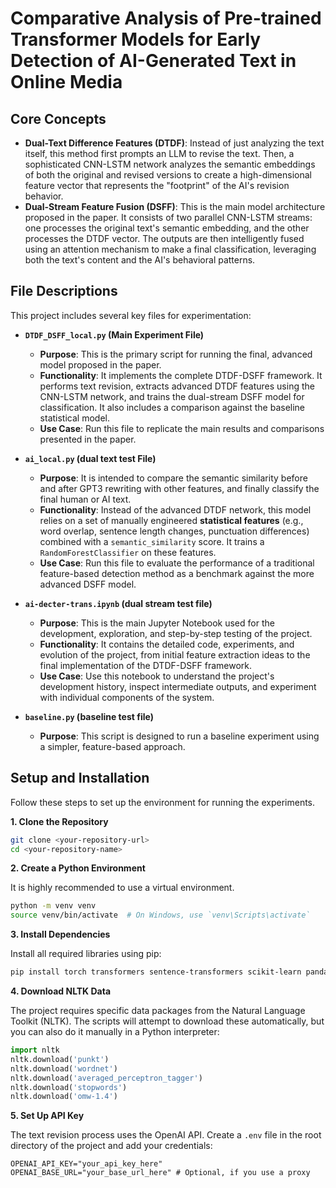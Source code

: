 # Comparative Analysis of Pre-trained Transformer Models for Early Detection of AI-Generated Text in Online Media

## Core Concepts

- **Dual-Text Difference Features (DTDF)**: Instead of just analyzing the text itself, this method first prompts an LLM to revise the text. Then, a sophisticated CNN-LSTM network analyzes the semantic embeddings of both the original and revised versions to create a high-dimensional feature vector that represents the "footprint" of the AI's revision behavior.
- **Dual-Stream Feature Fusion (DSFF)**: This is the main model architecture proposed in the paper. It consists of two parallel CNN-LSTM streams: one processes the original text's semantic embedding, and the other processes the DTDF vector. The outputs are then intelligently fused using an attention mechanism to make a final classification, leveraging both the text's content and the AI's behavioral patterns.

## File Descriptions

This project includes several key files for experimentation:

- **`DTDF_DSFF_local.py` (Main Experiment File)**

  - **Purpose**: This is the primary script for running the final, advanced model proposed in the paper.
  - **Functionality**: It implements the complete DTDF-DSFF framework. It performs text revision, extracts advanced DTDF features using the CNN-LSTM network, and trains the dual-stream DSFF model for classification. It also includes a comparison against the baseline statistical model.
  - **Use Case**: Run this file to replicate the main results and comparisons presented in the paper.

- **`ai_local.py` (dual text test File)**

  - **Purpose**: It is intended to compare the semantic similarity before and after GPT3 rewriting with other features, and finally classify the final human or AI text.
  - **Functionality**: Instead of the advanced DTDF network, this model relies on a set of manually engineered **statistical features** (e.g., word overlap, sentence length changes, punctuation differences) combined with a `semantic_similarity` score. It trains a `RandomForestClassifier` on these features.
  - **Use Case**: Run this file to evaluate the performance of a traditional feature-based detection method as a benchmark against the more advanced DSFF model.

- **`ai-decter-trans.ipynb` (dual stream test file)**

  - **Purpose**: This is the main Jupyter Notebook used for the development, exploration, and step-by-step testing of the project.
  - **Functionality**: It contains the detailed code, experiments, and evolution of the project, from initial feature extraction ideas to the final implementation of the DTDF-DSFF framework.
  - **Use Case**: Use this notebook to understand the project's development history, inspect intermediate outputs, and experiment with individual components of the system.

- **`baseline.py` (baseline test file)**
  - **Purpose**: This script is designed to run a baseline experiment using a simpler, feature-based approach.

## Setup and Installation

Follow these steps to set up the environment for running the experiments.

**1. Clone the Repository**

```bash
git clone <your-repository-url>
cd <your-repository-name>
```

**2. Create a Python Environment**

It is highly recommended to use a virtual environment.

```bash
python -m venv venv
source venv/bin/activate  # On Windows, use `venv\Scripts\activate`
```

**3. Install Dependencies**

Install all required libraries using pip:

```bash
pip install torch transformers sentence-transformers scikit-learn pandas numpy matplotlib seaborn tqdm openai python-dotenv nlpaug
```

**4. Download NLTK Data**

The project requires specific data packages from the Natural Language Toolkit (NLTK). The scripts will attempt to download these automatically, but you can also do it manually in a Python interpreter:

```python
import nltk
nltk.download('punkt')
nltk.download('wordnet')
nltk.download('averaged_perceptron_tagger')
nltk.download('stopwords')
nltk.download('omw-1.4')
```

**5. Set Up API Key**

The text revision process uses the OpenAI API. Create a `.env` file in the root directory of the project and add your credentials:

```
OPENAI_API_KEY="your_api_key_here"
OPENAI_BASE_URL="your_base_url_here" # Optional, if you use a proxy
```
